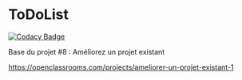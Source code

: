 ToDoList
========

[![Codacy Badge](https://api.codacy.com/project/badge/Grade/6de9261137d34ae0b819fe39d9812984)](https://app.codacy.com/gh/briandidierjean/projet8-da-php-symfony-oc?utm_source=github.com&utm_medium=referral&utm_content=briandidierjean/projet8-da-php-symfony-oc&utm_campaign=Badge_Grade_Settings)

Base du projet #8 : Améliorez un projet existant

https://openclassrooms.com/projects/ameliorer-un-projet-existant-1
